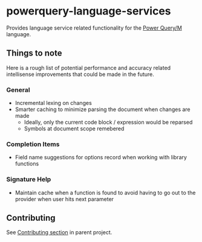 # powerquery-language-services

Provides language service related functionality for the [Power Query/M](https://docs.microsoft.com/en-us/power-query/) language.

## Things to note

Here is a rough list of potential performance and accuracy related intellisense improvements that could be made in the future.

### General

-   Incremental lexing on changes
-   Smarter caching to minimize parsing the document when changes are made
    -   Ideally, only the current code block / expression would be reparsed
    -   Symbols at document scope remebered

### Completion Items

-   Field name suggestions for options record when working with library functions

### Signature Help

-   Maintain cache when a function is found to avoid having to go out to the provider when user hits next parameter

## Contributing

See [Contributing section](https://github.com/microsoft/vscode-powerquery/blob/master/README.md#contributing) in parent project.
